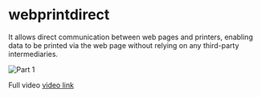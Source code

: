 # webprintdirect
It allows direct communication between web pages and printers, enabling data to be printed via the web page without relying on any third-party intermediaries.



![Part 1](https://github.com/user-attachments/assets/bdfff0b8-8106-41b8-9243-fac4d0521807)

Full video [video link](https://drive.google.com/file/d/1Ybh5I0aysS3R4C4JuHJ5zzXCjza0BzAv/view)
